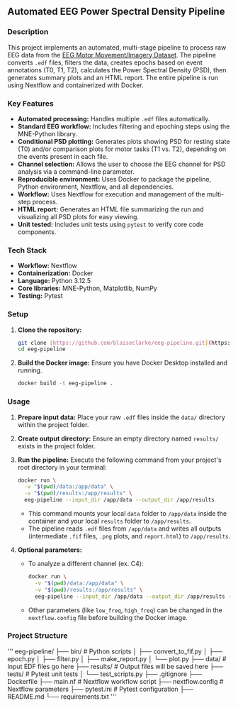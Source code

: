 ## Automated EEG Power Spectral Density Pipeline

### Description

This project implements an automated, multi-stage pipeline to process raw EEG data from the [EEG Motor Movement/Imagery Dataset](https://physionet.org/content/eegmmidb/1.0.0/). The pipeline converts `.edf` files, filters the data, creates epochs based on event annotations (T0, T1, T2), calculates the Power Spectral Density (PSD), then generates summary plots and an HTML report. The entire pipeline is run using Nextflow and containerized with Docker.

### Key Features

* **Automated processing:** Handles multiple `.edf` files automatically.
* **Standard EEG workflow:** Includes filtering and epoching steps using the MNE-Python library.
* **Conditional PSD plotting:** Generates plots showing PSD for resting state (T0) and/or comparison plots for motor tasks (T1 vs. T2), depending on the events present in each file.
* **Channel selection:** Allows the user to choose the EEG channel for PSD analysis via a command-line parameter.
* **Reproducible environment:** Uses Docker to package the pipeline, Python environment, Nextflow, and all dependencies.
* **Workflow:** Uses Nextflow for execution and management of the multi-step process.
* **HTML report:** Generates an HTML file summarizing the run and visualizing all PSD plots for easy viewing.
* **Unit tested:** Includes unit tests using `pytest` to verify core code components.

### Tech Stack

* **Workflow:** Nextflow
* **Containerization:** Docker
* **Language:** Python 3.12.5
* **Core libraries:** MNE-Python, Matplotlib, NumPy
* **Testing:** Pytest

### Setup

1.  **Clone the repository:**
    ```bash
    git clone [https://github.com/blaiseclarke/eeg-pipeline.git](https://github.com/blaiseclarke/eeg-pipeline.git)
    cd eeg-pipeline
    ```

2.  **Build the Docker image:** Ensure you have Docker Desktop installed and running.
    ```bash
    docker build -t eeg-pipeline .
    ```

### Usage

1.  **Prepare input data:** Place your raw `.edf` files inside the `data/` directory within the project folder.
2.  **Create output directory:** Ensure an empty directory named `results/` exists in the project folder.
3.  **Run the pipeline:** Execute the following command from your project's root directory in your terminal:

    ```bash
    docker run \
      -v "$(pwd)/data:/app/data" \
      -v "$(pwd)/results:/app/results" \
      eeg-pipeline --input_dir /app/data --output_dir /app/results
    ```

    * This command mounts your local `data` folder to `/app/data` inside the container and your local `results` folder to `/app/results`.
    * The pipeline reads `.edf` files from `/app/data` and writes all outputs (intermediate `.fif` files, `.png` plots, and `report.html`) to `/app/results`.

4.  **Optional parameters:**
    * To analyze a different channel (ex. C4):
        ```bash
        docker run \
          -v "$(pwd)/data:/app/data" \
          -v "$(pwd)/results:/app/results" \
          eeg-pipeline --input_dir /app/data --output_dir /app/results --pick_channel C4
        ```
    * Other parameters (like `low_freq`, `high_freq`) can be changed in the `nextflow.config` file before building the Docker image.

### Project Structure
\'\'\'
eeg-pipeline/
├── bin/ # Python scripts
│ ├── convert_to_fif.py
│ ├── epoch.py
│ ├── filter.py
│ ├── make_report.py
│ └── plot.py
├── data/ # Input EDF files go here
├── results/ # Output files will be saved here
├── tests/ # Pytest unit tests
│ └── test_scripts.py
├── .gitignore
├── Dockerfile
├── main.nf # Nextflow workflow script
├── nextflow.config # Nextflow parameters
├── pytest.ini # Pytest configuration
├── README.md
└── requirements.txt
\'\'\'
